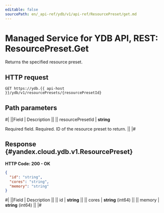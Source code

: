 ```yaml
---
editable: false
sourcePath: en/_api-ref/ydb/v1/api-ref/ResourcePreset/get.md
---
```


# Managed Service for YDB API, REST: ResourcePreset.Get

Returns the specified resource preset.

## HTTP request

```
GET https://ydb.{{ api-host }}/ydb/v1/resourcePresets/{resourcePresetId}
```

## Path parameters

#|
||Field | Description ||
|| resourcePresetId | **string**

Required field. Required. ID of the resource preset to return. ||
|#

## Response {#yandex.cloud.ydb.v1.ResourcePreset}

**HTTP Code: 200 - OK**

```json
{
  "id": "string",
  "cores": "string",
  "memory": "string"
}
```

#|
||Field | Description ||
|| id | **string** ||
|| cores | **string** (int64) ||
|| memory | **string** (int64) ||
|#